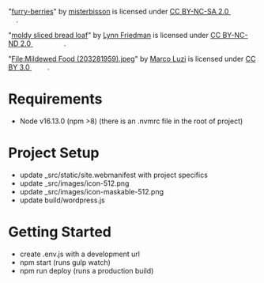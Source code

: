 <p class="attribution">"<a target="_blank" rel="noopener noreferrer" href="https://www.flickr.com/photos/41894176272@N01/514782532">furry-berries</a>" by <a target="_blank" rel="noopener noreferrer" href="https://www.flickr.com/photos/41894176272@N01">misterbisson</a> is licensed under <a target="_blank" rel="noopener noreferrer" href="https://creativecommons.org/licenses/by-nc-sa/2.0/?ref=openverse">CC BY-NC-SA 2.0 <img src="https://mirrors.creativecommons.org/presskit/icons/cc.svg" style="height: 1em; margin-right: 0.125em; display: inline;"></img><img src="https://mirrors.creativecommons.org/presskit/icons/by.svg" style="height: 1em; margin-right: 0.125em; display: inline;"></img><img src="https://mirrors.creativecommons.org/presskit/icons/nc.svg" style="height: 1em; margin-right: 0.125em; display: inline;"></img><img src="https://mirrors.creativecommons.org/presskit/icons/sa.svg" style="height: 1em; margin-right: 0.125em; display: inline;"></img></a>. </p>

<p class="attribution">"<a target="_blank" rel="noopener noreferrer" href="https://www.flickr.com/photos/72959997@N00/34296658593">moldy sliced bread loaf</a>" by <a target="_blank" rel="noopener noreferrer" href="https://www.flickr.com/photos/72959997@N00">Lynn Friedman</a> is licensed under <a target="_blank" rel="noopener noreferrer" href="https://creativecommons.org/licenses/by-nc-nd/2.0/?ref=openverse">CC BY-NC-ND 2.0 <img src="https://mirrors.creativecommons.org/presskit/icons/cc.svg" style="height: 1em; margin-right: 0.125em; display: inline;"></img><img src="https://mirrors.creativecommons.org/presskit/icons/by.svg" style="height: 1em; margin-right: 0.125em; display: inline;"></img><img src="https://mirrors.creativecommons.org/presskit/icons/nc.svg" style="height: 1em; margin-right: 0.125em; display: inline;"></img><img src="https://mirrors.creativecommons.org/presskit/icons/nd.svg" style="height: 1em; margin-right: 0.125em; display: inline;"></img></a>. </p>

<p class="attribution">"<a target="_blank" rel="noopener noreferrer" href="https://commons.wikimedia.org/w/index.php?curid=71465640">File:Mildewed Food (203281959).jpeg</a>" by <a target="_blank" rel="noopener noreferrer" href="https://500px.com/marco_luzi">Marco Luzi</a> is licensed under <a target="_blank" rel="noopener noreferrer" href="https://creativecommons.org/licenses/by/3.0?ref=openverse">CC BY 3.0 <img src="https://mirrors.creativecommons.org/presskit/icons/cc.svg" style="height: 1em; margin-right: 0.125em; display: inline;"></img><img src="https://mirrors.creativecommons.org/presskit/icons/by.svg" style="height: 1em; margin-right: 0.125em; display: inline;"></img></a>. </p>

# Requirements
- Node v16.13.0 (npm >8) (there is an .nvmrc file in the root of project)

# Project Setup
- update _src/static/site.webmanifest with project specifics
- update _src/images/icon-512.png
- update _src/images/icon-maskable-512.png
- update build/wordpress.js

# Getting Started
- create .env.js with a development url
- npm start (runs gulp watch)
- npm run deploy (runs a production build)
